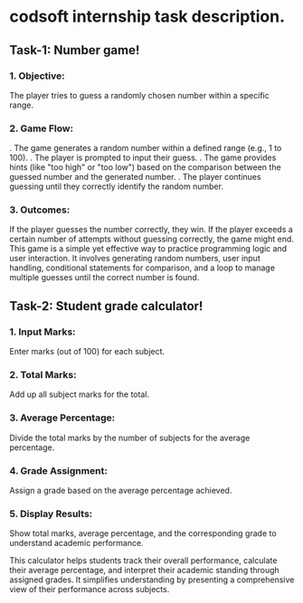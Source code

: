# codsoft internship task description.
## Task-1: Number game!
### 1. Objective: 
The player tries to guess a randomly chosen number within a specific range.

### 2. Game Flow:
. The game generates a random number within a defined range (e.g., 1 to 100).
. The player is prompted to input their guess.
. The game provides hints (like "too high" or "too low") based on the comparison between the guessed number and the generated number.
. The player continues guessing until they correctly identify the random number.
### 3. Outcomes:
If the player guesses the number correctly, they win.
If the player exceeds a certain number of attempts without guessing correctly, the game might end.
This game is a simple yet effective way to practice programming logic and user interaction. It involves generating random numbers, user input handling, conditional statements for comparison, and a loop to manage multiple guesses until the correct number is found.

## Task-2: Student grade calculator!
### 1. Input Marks: 
Enter marks (out of 100) for each subject.
### 2. Total Marks: 
Add up all subject marks for the total.
### 3. Average Percentage:
Divide the total marks by the number of subjects for the average percentage.
### 4. Grade Assignment: 
Assign a grade based on the average percentage achieved.
### 5. Display Results:
Show total marks, average percentage, and the corresponding grade to understand academic performance.

This calculator helps students track their overall performance, calculate their average percentage, and interpret their academic standing through assigned grades. It simplifies understanding by presenting a comprehensive view of their performance across subjects.


